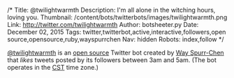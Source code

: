 /*
Title: @twilightwarmth
Description: I'm all alone in the witching hours, loving you.
Thumbnail: /content/bots/twitterbots/images/twilightwarmth.png
Link: http://twitter.com/twilightwarmth
Author: botsheeter.py
Date: December 02, 2015
Tags: twitter,twitterbot,active,interactive,followers,open source,opensource,ruby,wayspurrchen
Nav: hidden
Robots: index,follow
*/

[@twilightwarmth](https://twitter.com/twilightwarmth) is an [open source](https://github.com/wayspurrchen/twilightwarmth) Twitter bot created by [Way Spurr-Chen](https://twitter.com/wayspurrchen) that *likes* tweets posted by its followers between 3am and 5am. (The bot operates in the [CST](http://www.timeanddate.com/time/zones/cst) time zone.)

